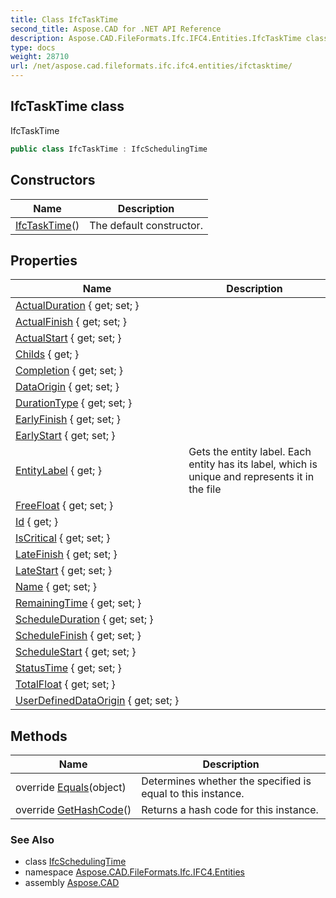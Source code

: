 ```yaml
---
title: Class IfcTaskTime
second_title: Aspose.CAD for .NET API Reference
description: Aspose.CAD.FileFormats.Ifc.IFC4.Entities.IfcTaskTime class. IfcTaskTime
type: docs
weight: 28710
url: /net/aspose.cad.fileformats.ifc.ifc4.entities/ifctasktime/
---
```

## IfcTaskTime class

IfcTaskTime

```csharp
public class IfcTaskTime : IfcSchedulingTime
```

## Constructors

| Name | Description |
| --- | --- |
| [IfcTaskTime](ifctasktime/)() | The default constructor. |

## Properties

| Name | Description |
| --- | --- |
| [ActualDuration](../../aspose.cad.fileformats.ifc.ifc4.entities/ifctasktime/actualduration/) { get; set; } |  |
| [ActualFinish](../../aspose.cad.fileformats.ifc.ifc4.entities/ifctasktime/actualfinish/) { get; set; } |  |
| [ActualStart](../../aspose.cad.fileformats.ifc.ifc4.entities/ifctasktime/actualstart/) { get; set; } |  |
| [Childs](../../aspose.cad.fileformats.ifc/ifcentitybase/childs/) { get; } |  |
| [Completion](../../aspose.cad.fileformats.ifc.ifc4.entities/ifctasktime/completion/) { get; set; } |  |
| [DataOrigin](../../aspose.cad.fileformats.ifc.ifc4.entities/ifcschedulingtime/dataorigin/) { get; set; } |  |
| [DurationType](../../aspose.cad.fileformats.ifc.ifc4.entities/ifctasktime/durationtype/) { get; set; } |  |
| [EarlyFinish](../../aspose.cad.fileformats.ifc.ifc4.entities/ifctasktime/earlyfinish/) { get; set; } |  |
| [EarlyStart](../../aspose.cad.fileformats.ifc.ifc4.entities/ifctasktime/earlystart/) { get; set; } |  |
| [EntityLabel](../../aspose.cad.fileformats.ifc/ifcentitybase/entitylabel/) { get; } | Gets the entity label. Each entity has its label, which is unique and represents it in the file |
| [FreeFloat](../../aspose.cad.fileformats.ifc.ifc4.entities/ifctasktime/freefloat/) { get; set; } |  |
| [Id](../../aspose.cad.fileformats.ifc/ifcentitybase/id/) { get; } |  |
| [IsCritical](../../aspose.cad.fileformats.ifc.ifc4.entities/ifctasktime/iscritical/) { get; set; } |  |
| [LateFinish](../../aspose.cad.fileformats.ifc.ifc4.entities/ifctasktime/latefinish/) { get; set; } |  |
| [LateStart](../../aspose.cad.fileformats.ifc.ifc4.entities/ifctasktime/latestart/) { get; set; } |  |
| [Name](../../aspose.cad.fileformats.ifc.ifc4.entities/ifcschedulingtime/name/) { get; set; } |  |
| [RemainingTime](../../aspose.cad.fileformats.ifc.ifc4.entities/ifctasktime/remainingtime/) { get; set; } |  |
| [ScheduleDuration](../../aspose.cad.fileformats.ifc.ifc4.entities/ifctasktime/scheduleduration/) { get; set; } |  |
| [ScheduleFinish](../../aspose.cad.fileformats.ifc.ifc4.entities/ifctasktime/schedulefinish/) { get; set; } |  |
| [ScheduleStart](../../aspose.cad.fileformats.ifc.ifc4.entities/ifctasktime/schedulestart/) { get; set; } |  |
| [StatusTime](../../aspose.cad.fileformats.ifc.ifc4.entities/ifctasktime/statustime/) { get; set; } |  |
| [TotalFloat](../../aspose.cad.fileformats.ifc.ifc4.entities/ifctasktime/totalfloat/) { get; set; } |  |
| [UserDefinedDataOrigin](../../aspose.cad.fileformats.ifc.ifc4.entities/ifcschedulingtime/userdefineddataorigin/) { get; set; } |  |

## Methods

| Name | Description |
| --- | --- |
| override [Equals](../../aspose.cad.fileformats.ifc/ifcentitybase/equals/)(object) | Determines whether the specified is equal to this instance. |
| override [GetHashCode](../../aspose.cad.fileformats.ifc/ifcentitybase/gethashcode/)() | Returns a hash code for this instance. |

### See Also

* class [IfcSchedulingTime](../ifcschedulingtime/)
* namespace [Aspose.CAD.FileFormats.Ifc.IFC4.Entities](../../aspose.cad.fileformats.ifc.ifc4.entities/)
* assembly [Aspose.CAD](../../)


